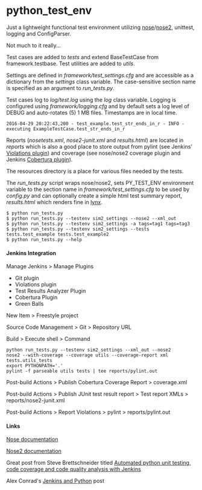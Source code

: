 # python_test_env

Just a lightweight functional test environment utilizing [nose](https://github.com/nose-devs/nose)/[nose2](https://github.com/nose-devs/nose2), unittest, logging and ConfigParser.

Not much to it really...

Test cases are added to *tests* and extend BaseTestCase from framework.testbase.  Test utilities are added to *utils*.

Settings are defined in *framework/test_settings.cfg* and are accessible as a dictionary from the *settings* class variable.  The case-sensitive section name is specified as an argument to *run_tests.py*.

Test cases log to *log/test.log* using the *log* class variable.  Logging is configured using *framework/logging.cfg* and by default sets a log level of DEBUG and auto-rotates (5) 1 MB files.  Timestamps are in local time.

    2016-04-29 20:22:43,200 - test_example.test_str_ends_in_r - INFO - executing ExampleTestCase.test_str_ends_in_r

Reports (*nosetests.xml*, *nose2-junit.xml* and *results.html*) are located in *reports* which is also a good place to store output from pylint (see Jenkins' [Violations plugin](https://wiki.jenkins-ci.org/display/JENKINS/Violations)) and coverage (see nose/nose2 coverage plugin and Jenkins [Cobertura plugin](https://wiki.jenkins-ci.org/display/JENKINS/Cobertura+Plugin)).

The resources directory is a place for various files needed by the tests.

The *run_tests.py* script wraps nose/nose2, sets PY_TEST_ENV environment variable to the section name in *framework/test_settings.cfg* to be used by *config.py* and can optionally create a simple html test summary report, *results.html* which renders fine in [lynx](http://lynx.invisible-island.net/).

    $ python run_tests.py
    $ python run_tests.py --testenv sim2_settings --nose2 --xml_out
    $ python run_tests.py --testenv sim2_settings -a tags=tag1 tags=tag3
    $ python run_tests.py --testenv sim2_settings --tests tests.test_example tests.test_example2
    $ python run_tests.py --help

#### Jenkins Integration

Manage Jenkins > Manage Plugins
* Git plugin
* Violations plugin
* Test Results Analyzer Plugin
* Cobertura Plugin
* Green Balls

New Item > Freestyle project

Source Code Management > Git > Repository URL

Build > Execute shell > Command

```
python run_tests.py --testenv sim2_settings --xml_out --nose2
nose2 --with-coverage --coverage utils --coverage-report xml tests.utils_tests
export PYTHONPATH='.'
pylint -f parseable utils tests | tee reports/pylint.out
```

Post-build Actions > Publish Cobertura Coverage Report > coverage.xml

Post-build Actions > Publish JUnit test result report > Test report XMLs > reports/nose2-junit.xml

Post-build Actions > Report Violations > pylint > reports/pylint.out

#### Links

[Nose documentation](http://nose.readthedocs.io/en/latest/index.html)

[Nose2 documentation](http://nose2.readthedocs.io/en/latest/index.html)

Great post from Steve Brettschneider titled [Automated python unit testing, code coverage and code quality analysis with Jenkins](http://bhfsteve.blogspot.com/2012/04/automated-python-unit-testing-code_27.html)

Alex Conrad's [Jenkins and Python](http://www.alexconrad.org/2011/10/jenkins-and-python.html) post
